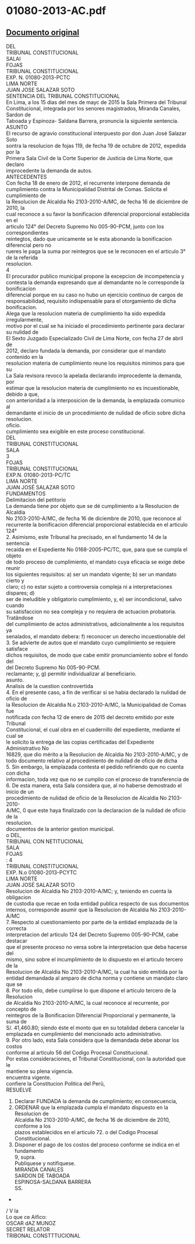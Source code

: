 
01080-2013-AC.pdf
=================
  
[Documento original](https://tc.gob.pe/jurisprudencia/2015/01080-2013-AC.pdf)  
---  
DEL  
TRIBUNAL CONSTITUCIONAL  
SALAI  
FOJAS  
TRIBUNAL CONSTITUCIONAL  
EXP. N. 01080-2013-PCTC  
LIMA NORTE  
JUAN JOSE SALAZAR SOTO  
SENTENCIA DEL TRIBUNAL CONSTITUCIONAL  
En Lima, a los 15 dias del mes de mayc de 2015 la Sala Primera del Tribunal  
Constitucional, integrada por los senores magistrados, Miranda Canales, Sardon de  
Taboada y Espinoza- Saldana Barrera, pronuncia la siguiente sentencia.  
ASUNTO  
El recurso de agravio constitucional interpuesto por don Juan José Salazar Soto  
sontra la resolucion de fojas 119, de fecha 19 de octubre de 2012, expedida por la  
Primera Sala Civil de la Corte Superior de Justicia de Lima Norte, que declaro  
improcedente la demanda de autos.  
ANTECEDENTES  
Con fecha 18 de enero de 2012, el recurrente interpone demanda de  
cumplimiento contra la Municipalidad Distrital de Comas. Solicita el cumplimiento de  
la Resolucion de Alcaldia No 2103-2010-A/MC, de fecha 16 de diciembre de 2010, la  
cual reconoce a su favor la bonificacion diferencial proporcional establecida en el  
articulo 124° del Decreto Supremo No 005-90-PCM, junto con los correspondientes  
reintegtos, dado que unicamente se le esta abonando la bonificacion diferencial pero no  
rueres le paga la suma por reintegros que se le reconocen en el articulo 3° de la referida  
resolucion.  
4  
El procurador publico municipal propone la excepcion de incompetencia y  
contesta la demanda expresando que al demandante no le corresponde la bonificacion  
diferencial porque en su caso no hubo un ejercicio continuo de cargos de  
responsabilidad, requisito indispensable para el otorgamiento de dicha bonificacion.  
Alega que la resolucion materia de cumplimiento ha sido expedida irregularmente,  
motivo por el cual se ha iniciado el procedimiento pertinente para declarar su nulidad de  
El Sexto Juzgado Especializado Civil de Lima Norte, con fecha 27 de abril de  
2012, declaro fundada la demanda, por considerar que el mandato contenido en la  
resolucion materia de cumplimiento reune los requisitos minimos para que su  
La Sala revisora revoco la apelada declarando improcedente la demanda, por  
estimar que la resolucion materia de cumplimiento no es incuestionable, debido a que,  
con anterioridad a la interposicion de la demanda, la emplazada comunico al  
demandante el inicio de un procedimiento de nulidad de oficio sobre dicha resolucion.  
oficio.  
cumplimiento sea exigible en este proceso constitucional.  
DEL  
TRIBUNAL CONSTITUCIONAL  
SALA  
3  
FOJAS  
TRIBUNAL CONSTITUCIONAL  
EXP.N. 01080-2013-PC/TC  
LIMA NORTE  
JUAN JOSÉ SALAZAR SOTO  
FUNDAMENTOS  
Delimitacion del petitorio  
La demanda tiene por objeto que se dé cumplimiento a la Resolucion de Alcaldia  
No 2103-2010-A/MC, de fecha 16 de diciembre de 2010, que reconoce al  
recurrente la bonificacion diferencial proporcional establecida en el articulo 124°  
2. Asimismo, este Tribunal ha precisado, en el fundamento 14 de la sentencia  
recaida en el Expediente No 0168-2005-PC/TC, que, para que se cumpla el objeto  
de todo proceso de cumplimiento, el mandato cuya eficacia se exige debe reunir  
los siguientes requisitos: a) ser un mandato vigente; b) ser un mandato cierto y  
claro; c) no estar sujeto a controversia compleja ni a interpretaciones dispares; d)  
ser de ineludible y obligatorio cumplimiento, y, e) ser incondicional, salvo cuando  
su satisfaccion no sea compleja y no requiera de actuacion probatoria. Tratândose  
del cumplimiento de actos administrativos, adicionalmente a los requisitos ya  
senalados, el mandato debera: f) reconocer un derecho incuestionable del  
3. Se advierte de autos que el mandato cuyo cumplimiento se requiere satisface  
dichos requisitos, de modo que cabe emitir pronunciamiento sobre el fondo del  
del Decreto Supremo No 005-90-PCM.  
reclamante; y, g) permitir individualizar al beneficiario.  
asunto.  
Analisis de la cuestion controvertida  
4. En el presente caso, a fin de verificar si se habia declarado la nulidad de oficio de  
la Resolucion de Alcaldia N.o 2103-2010-A/MC, la Municipalidad de Comas fue  
notificada con fecha 12 de enero de 2015 del decreto emitido por este Tribunal  
Constitucional, el cual obra en el cuadernillo del expediente, mediante el cual se  
le solicito la entrega de las copias certificadas del Expediente Administrativo No  
16829, que dio mérito a la Resolucion de Alcaldia No 2103-2010-A/MC, y de  
todo documento relativo al procedimiento de nulidad de oficio de dicha  
5. Sin embargo, la emplazada contesta el pedido refiriendo que no cuenta con dicha  
informacion, toda vez que no se cumplio con el proceso de transferencia de  
6. De esta manera, esta Sala considera que, al no haberse demostrado el inicio de un  
procedimiento de nulidad de oficio de la Resolucion de Alcaldia No 2103-2010-  
A/MC, 0 que este haya finalizado con la declaracion de la nulidad de oficio de la  
resolucion.  
documentos de la anterior gestion municipal.  
o DEL,  
TRIBUNAL CON NETITUCIONAL  
SALA  
FOJAS  
: 4  
TRIBUNAL CONSTITUCIONAL  
EXP. N.o 01080-2013-PCYTC  
LIMA NORTE  
JUAN JOSÉ SALAZAR SOTO  
Resolucion de Alcaldia No 2103-2010-A/MC; y, teniendo en cuenta la obligacion  
de custodia que recae en toda entidad publica respecto de sus documentos  
internos, corresponde asumir que la Resolucion de Alcaldia No 2103-2010-A/MC  
7. Respecto al cuestionamiento por parte de la entidad emplazada de la correcta  
interpretacion del articulo 124 del Decreto Supremo 005-90-PCM, cabe destacar  
que el presente proceso no versa sobre la interpretacion que deba hacerse del  
mismo, sino sobre el incumplimiento de lo dispuesto en el articulo tercero de la  
Resolucion de Alcaldia No 2103-2010-A/MC, la cual ha sido emitida por la  
entidad demandada al amparo de dicha norma y contiene un mandato claro que se  
8. Por todo ello, debe cumplirse lo que dispone el articulo tercero de la Resolucion  
de Alcaldia No 2103-2010-A/MC, la cual reconoce al recurrente, por concepto de  
reintegros de la Bonificacion Diferencial Proporcional y permanente, la suma de  
S/. 41,460.80; siendo éste el monto que en su totalidad debera cancelar la  
emplazada en cumplimiento del mencionado acto administrativo.  
9. Por otro lado, esta Sala considera que la demandada debe abonar los costos  
conforme al articulo 56 del Codigo Procesal Constitucional.  
Por estas consideraciones, el Tribunal Constitucional, con la autoridad que le  
mantiene su plena vigencia.  
encuentra vigente.  
confiere la Constitucion Politica del Perû,  
RESUELVE  
1. Declarar FUNDADA la demanda de cumplimiento; en consecuencia,  
2. ORDENAR que la emplazada cumpla el mandato dispuesto en la Resolucion de  
Alcaldia No 2103-2010-A/MC, de fecha 16 de diciembre de 2010, conforme a los  
plazos establecidos en el articulo 72. o del Codigo Procesal Constitucional.  
3. Disponer el pago de los costos del proceso conforme se indica en el fundamento  
9, supra.  
Publiquese y notifiquese.  
MIRANDA CANALES  
SARDON DE TABOADA  
ESPINOSA-SALDANA BARRERA  
SS.  
-  
/ V la  
Lo que ce Aifico:  
OSCAR dAZ MUNOZ  
SECRET RELATOR  
TRIBONAL CONSTTTUCIONAL